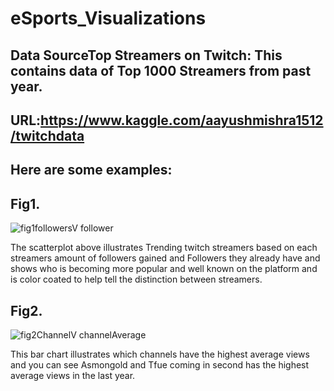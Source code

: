 # eSports_Visualizations

## Data SourceTop Streamers on Twitch: This contains data of Top 1000 Streamers from past year.

## URL:https://www.kaggle.com/aayushmishra1512/twitchdata

## Here are some examples:

## Fig1.
![fig1followersV follower](https://user-images.githubusercontent.com/60233492/104515509-eb053180-55c0-11eb-8a00-209e0635d8b8.png)

The scatterplot above illustrates Trending twitch streamers based on each streamers amount of followers gained and Followers they already have and shows who is becoming more popular and well known on the platform and is color coated to help tell the distinction between streamers.

## Fig2.

![fig2ChannelV channelAverage](https://user-images.githubusercontent.com/60233492/104515746-33bcea80-55c1-11eb-9d77-fdddea8c406c.png)

This bar chart illustrates which channels have the highest average views and you can see Asmongold and Tfue coming in second has the highest average views in the last year.
